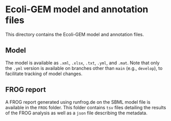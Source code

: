 # Ecoli-GEM model and annotation files

This directory contains the Ecoli-GEM model and annotation files.

## Model

The model is available as `.xml`, `.xlsx`, `.txt`, `.yml`, and `.mat`. Note that only the `.yml` version is available on branches other than `main` (e.g., `develop`), to facilitate tracking of model changes.

## FROG report

A FROG report generated using runfrog.de on the SBML model file is available in the `FROG` folder. This folder contains `tsv` files detailing the results of the FROG analysis as well as a `json` file describing the metadata.
